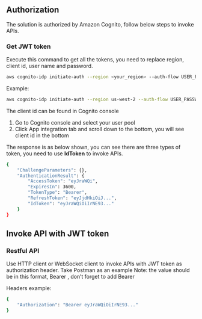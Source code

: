 ## Authorization

The solution is authorized by Amazon Cognito, follow below steps to invoke APIs.

### Get JWT token

Execute this command to get all the tokens, you need to replace region, client id, user name and password.

```bash
aws cognito-idp initiate-auth --region <your_region> --auth-flow USER_PASSWORD_AUTH --client-id <your_client_id> --auth-parameters USERNAME=<your_username>,PASSWORD=<your_password>
```

Example:

```bash
aws cognito-idp initiate-auth --region us-west-2 --auth-flow USER_PASSWORD_AUTH --client-id 2lvce6luqthanm4vu0jiamesc1 --auth-parameters USERNAME=foo@example.com,PASSWORD=Example123!
```

The client id can be found in Cognito console

1. Go to Cognito console and select your user pool
2. Click App integration tab and scroll down to the bottom, you will see client id in the bottom

The response is as below shown, you can see there are three types of token, you need to use **IdToken** to invoke APIs.

```bash
{
    "ChallengeParameters": {},
    "AuthenticationResult": {
        "AccessToken": "eyJraWQi",
        "ExpiresIn": 3600,
        "TokenType": "Bearer",
        "RefreshToken": "eyJjdHkiOiJ...",
        "IdToken": "eyJraWQiOiIrNE93..."
    }
}
```

## Invoke API with JWT token

### Restful API

Use HTTP client or WebSocket client to invoke APIs with JWT token as authorization header. Take Postman as an example
Note: the value should be in this format, Bearer <JWT token>, don’t forget to add Bearer

Headers example:

```bash
{
    "Authorization": "Bearer eyJraWQiOiIrNE93..."
}

```


